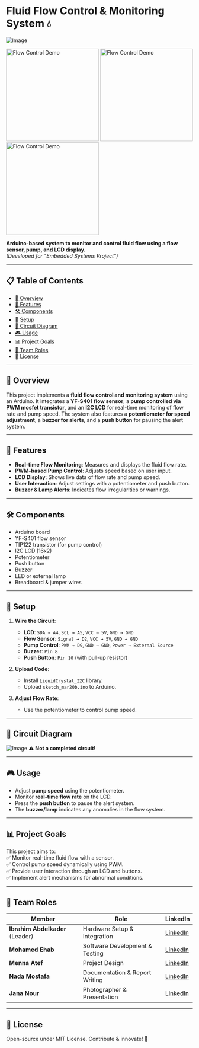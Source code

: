 # Fluid Flow Control & Monitoring System 💧  

![Image](https://github.com/user-attachments/assets/092e6a33-489a-420c-b7c5-94748cf17c35)

<img src="https://github.com/user-attachments/assets/74a89fc4-ddc7-44c1-8fde-d24d625044af" alt="Flow Control Demo" width="250" />  
<img src="https://github.com/user-attachments/assets/dcf29b05-12b0-4451-a113-fb090d97c7eb" alt="Flow Control Demo" width="250" />  
<img src="https://github.com/user-attachments/assets/3c376a1f-1283-4e38-a57c-5abc3e8c59de" alt="Flow Control Demo" width="250" />  

**Arduino-based system to monitor and control fluid flow using a flow sensor, pump, and LCD display.**  
*(Developed for "Embedded Systems Project")*  

---  

## 📋 Table of Contents  
- [📝 Overview](#-overview)  
- [🌟 Features](#-features)  
- [🛠️ Components](#-components)  
- [🔧 Setup](#-setup)  
- [🔌 Circuit Diagram](#-circuit-diagram)  
- [🎮 Usage](#-usage)  
- [📊 Project Goals](#-project-goals)  
- [👥 Team Roles](#-team-roles)  
- [📜 License](#-license)  

---  

## 📝 Overview  
This project implements a **fluid flow control and monitoring system** using an Arduino. It integrates a **YF-S401 flow sensor**, a **pump controlled via PWM mosfet transistor**, and an **I2C LCD** for real-time monitoring of flow rate and pump speed. The system also features a **potentiometer for speed adjustment**, a **buzzer for alerts**, and a **push button** for pausing the alert system.  

---  

## 🌟 Features  
- **Real-time Flow Monitoring**: Measures and displays the fluid flow rate.  
- **PWM-based Pump Control**: Adjusts speed based on user input.  
- **LCD Display**: Shows live data of flow rate and pump speed.  
- **User Interaction**: Adjust settings with a potentiometer and push button.  
- **Buzzer & Lamp Alerts**: Indicates flow irregularities or warnings.  

---  

## 🛠️ Components  
- Arduino board  
- YF-S401 flow sensor  
- TIP122 transistor (for pump control)  
- I2C LCD (16x2)  
- Potentiometer  
- Push button  
- Buzzer  
- LED or external lamp  
- Breadboard & jumper wires  

---  

## 🔧 Setup  
1. **Wire the Circuit**:  
   - **LCD**: `SDA → A4`, `SCL → A5`, `VCC → 5V`, `GND → GND`  
   - **Flow Sensor**: `Signal → D2`, `VCC → 5V`, `GND → GND`  
   - **Pump Control**: `PWM → D9`, `GND → GND`, `Power → External Source`  
   - **Buzzer**: `Pin 8`  
   - **Push Button**: `Pin 10` (with pull-up resistor)  
   
2. **Upload Code**:  
   - Install `LiquidCrystal_I2C` library.  
   - Upload `sketch_mar20b.ino` to Arduino.  

3. **Adjust Flow Rate**:  
   - Use the potentiometer to control pump speed.  

---  

## 🔌 Circuit Diagram  
![Image](https://github.com/user-attachments/assets/1c6ba3ab-a04e-4db7-a028-3cd283107b9f)
**⚠️ Not a completed circuit!**

---  

## 🎮 Usage  
- Adjust **pump speed** using the potentiometer.  
- Monitor **real-time flow rate** on the LCD.  
- Press the **push button** to pause the alert system.  
- The **buzzer/lamp** indicates any anomalies in the flow system.  

---  

## 📊 Project Goals  
This project aims to:  
✅ Monitor real-time fluid flow with a sensor.  
✅ Control pump speed dynamically using PWM.  
✅ Provide user interaction through an LCD and buttons.  
✅ Implement alert mechanisms for abnormal conditions.  

---  

## 👥 Team Roles  
| Member | Role | LinkedIn |  
|--------|------------------------------|----------------|  
| **Ibrahim Abdelkader** (Leader) | Hardware Setup & Integration | [LinkedIn](https://www.linkedin.com/in/ibrahim-abdelqader-93b9b124b/) |  
| **Mohamed Ehab** | Software Development & Testing | [LinkedIn](https://www.linkedin.com/in/mohamed-ehab-272394323/) |  
| **Menna Atef** | Project Design | [LinkedIn](https://www.linkedin.com/in/menna-atef-05355b32a/) |  
| **Nada Mostafa** | Documentation & Report Writing | [LinkedIn](https://www.linkedin.com/in/nada-mostafa-67853b324/) |  
| **Jana Nour** | Photographer & Presentation | [LinkedIn](https://www.linkedin.com/in/jana-nour-1510bb324/) |  

---  

## 📜 License  
Open-source under MIT License. Contribute & innovate! 🚀
